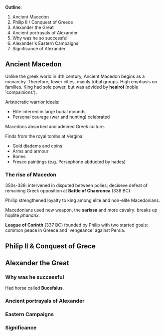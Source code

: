 **Outline**:

1. Ancient Macedon
2. Philip II / Conquest of Greece
3. Alexander the Great
4. Ancient portrayals of Alexander
5. Why was he so successful
6. Alexander's Eastern Campaigns
7. Significance of Alexander

## Ancient Macedon

Unlike the greek world in 4th century, Ancient Macedon begins as a monarchy. Therefore, fewer cities, mainly tribal groups. High emphasis on families. King had sole power, but was advided by **heairoi** (noble 'compainions').

Aristocratic warrior ideals:

- Elite interred in large burial mounds
- Personal courage (war and hunting) celebrated

Macedons absorbed and admired Greek culture.

Finds from the royal tombs at Vergina:

- Gold diadems and coins
- Arms and armour
- Bones
- Fresco paintings (e.g. Persephone abducted by hades)

### The rise of Macedon

350s-338: intervened in disputed between polies; deciseve defeat of remaining Greek opposition at **Battle of Chaeronea** (338 BC).

Phillip strengthened loyalty to king among elite and non-elite Macedonians.

Macedonians used new weapon, the **sarissa** and more cavalry: breaks up hoplite _phananx_.

**League of Corinth** (337 BC) founded by Philip with two started goals: common peace in Greece and 'vengeance' against Persia.

## Philip II & Conquest of Grece

## Alexander the Great

### Why was he successful

Had horse called **Bucefalus**.

### Ancient portrayals of Alexander

### Eastern Campaigns

### Significance
